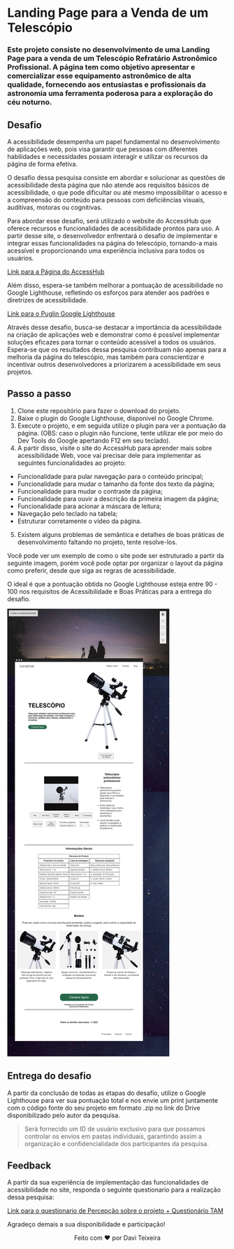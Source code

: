 # Landing Page para a Venda de um Telescópio

### Este projeto consiste no desenvolvimento de uma Landing Page para a venda de um Telescópio Refratário Astronômico Profissional. A página tem como objetivo apresentar e comercializar esse equipamento astronômico de alta qualidade, fornecendo aos entusiastas e profissionais da astronomia uma ferramenta poderosa para a exploração do céu noturno.

## Desafio

A acessibilidade desempenha um papel fundamental no desenvolvimento de aplicações web, pois visa garantir que pessoas com diferentes habilidades e necessidades possam interagir e utilizar os recursos da página de forma efetiva.

O desafio dessa pesquisa consiste em abordar e solucionar as questões de acessibilidade desta página que não atende aos requisitos básicos de acessibilidade, o que pode dificultar ou até mesmo impossibilitar o acesso e a compreensão do conteúdo para pessoas com deficiências visuais, auditivas, motoras ou cognitivas.

Para abordar esse desafio, será utilizado o website do AccessHub que oferece recursos e funcionalidades de acessibilidade prontos para uso. A partir desse site, o desenvolvedor enfrentará o desafio de implementar e integrar essas funcionalidades na página do telescópio, tornando-a mais acessível e proporcionando uma experiência inclusiva para todos os usuários.

<a href="https://accesshub.vercel.app/">Link para a Página do AccessHub</a>

Além disso, espera-se também melhorar a pontuação de acessibilidade no Google Lighthouse, refletindo os esforços para atender aos padrões e diretrizes de acessibilidade.

<a href="https://chrome.google.com/webstore/detail/lighthouse/blipmdconlkpinefehnmjammfjpmpbjk?hl=pt-BR">Link para o Puglin Google Lighthouse</a>

Através desse desafio, busca-se destacar a importância da acessibilidade na criação de aplicações web e demonstrar como é possível implementar soluções eficazes para tornar o conteúdo acessível a todos os usuários. Espera-se que os resultados dessa pesquisa contribuam não apenas para a melhoria da página do telescópio, mas também para conscientizar e incentivar outros desenvolvedores a priorizarem a acessibilidade em seus projetos.

## Passo a passo

1. Clone este repositório para fazer o download do projeto.
2. Baixe o plugin do Google Lighthouse, disponivel no Google Chrome.
3. Execute o projeto, e em seguida utilize o plugin para ver a pontuação da página. (OBS: caso o plugin não funcione, tente utilizar ele por meio do Dev Tools do Google apertando F12 em seu teclado).
4. A partir disso, visite o site do AccessHub para aprender mais sobre acessibilidade Web, voce vai precisar dele para implementar as seguintes funcionalidades ao projeto:

- Funcionalidade para pular navegação para o conteúdo principal;
- Funcionalidade para mudar o tamanho da fonte dos texto da página;
- Funcionalidade para mudar o contraste da página;
- Funcionalidade para ouvir a descrição da primeira imagem da página;
- Funcionalidade para acionar a máscara de leitura;
- Navegação pelo teclado na tabela;
- Estruturar corretamente o vídeo da página.

5. Existem alguns problemas de semântica e detalhes de boas práticas de desenvolvimento faltando no projeto, tente resolve-los.

Você pode ver um exemplo de como o site pode ser estruturado a partir da seguinte imagem, porém você pode optar por organizar o layout da página como preferir, desde que siga as regras de acessibilidade.

O ideal é que a pontuação obtida no Google Lighthouse esteja entre 90 - 100 nos requisitos de Acessibilidade e Boas Práticas para a entrega do desafio.

<img src="/img/site-com-funcionalidades-acessibilidade.png" />

## Entrega do desafio

A partir da conclusão de todas as etapas do desafio, utilize o Google Lighthouse para ver sua pontuação total e nos envie um print juntamente com o código fonte do seu projeto em formato .zip no link do Drive disponibilizado pelo autor da pesquisa.

> Será fornecido um ID de usuário exclusivo para que possamos controlar os envios em pastas individuais, garantindo assim a organização e confidencialidade dos participantes da pesquisa.

## Feedback

A partir da sua experiência de implementação das funcionalidades de acessibilidade no site, responda o seguinte questionario para a realização dessa pesquisa:

<a href="https://forms.gle/XuEUcFgB8YAiRM5h8">Link para o questionario de Percepção sobre o projeto + Questionário TAM</a>

Agradeço demais a sua disponibilidade e participação! 

<div align="center">
Feito com ❤️ por Davi Teixeira
</div>
